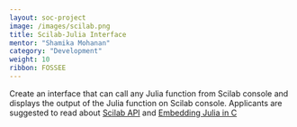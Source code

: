 ```yaml
---
layout: soc-project
image: /images/scilab.png
title: Scilab-Julia Interface
mentor: "Shamika Mohanan"
category: "Development"
weight: 10
ribbon: FOSSEE
---
```


Create an interface that can call any Julia function from Scilab console and displays the output of the Julia function on Scilab console. Applicants are suggested to read about [Scilab API](https://help.scilab.org/docs/5.5.2/en_US/section_204636e951f595409bc6782bb8e1d2d9.html) and [Embedding Julia in C](http://docs.julialang.org/en/release-0.4/manual/embedding/)
